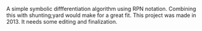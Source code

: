 A simple symbolic diffferentiation algorithm using RPN notation.
Combining this with shunting;yard would make for a great fit.
This project was made in 2013. It needs some editing and finalization.
